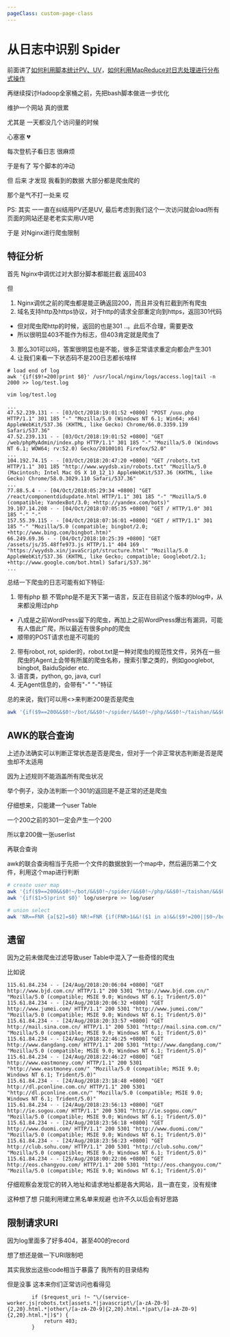 ```yaml
---
pageClass: custom-page-class
---
```


# 从日志中识别 Spider

前面讲了[如何利用脚本统计PV、UV](/other/pv.md)，[如何利用MapReduce对日志处理进行分布式操作](/other/mapreduce.md)

再继续探讨Hadoop全家桶之前，先把bash脚本做进一步优化

维护一个网站 真的很累

尤其是 一天都没几个访问量的时候

心塞塞 💔

每次登机子看日志 很麻烦

于是有了 写个脚本的冲动

但 后来 才发现 我看到的数据 大部分都是爬虫爬的

那个是气不打一处来 哎

PS: 其实 一一直在纠结用PV还是UV, 最后考虑到我们这个一次访问就会load所有页面的网站还是老老实实用UV吧

于是 对Nginx进行爬虫限制

## 特征分析

首先 Nginx中调优过对大部分脚本都能拦截 返回403

但
1. Nginx调优之前的爬虫都是能正确返回200，而且并没有拦截到所有爬虫
2. 域名支持http及https协议，对于http的请求全部重定向到https，返回301代码
  * 但对爬虫爬http的时候，返回的也是301 ..。此后不合理，需要更改
  * 所以很明显403不能作为标志，但403肯定就是爬虫了
3. 那么301可以吗，答案很明显也是不能，很多正常请求重定向都会产生301
4. 让我们来看一下状态码不是200日志都长啥样

```vim
# load end of log
awk '{if($9!=200)print $0}' /usr/local/nginx/logs/access.log|tail -n 2000 >> log/test.log

vim log/test.log

...
47.52.239.131 - - [03/Oct/2018:19:01:52 +0800] "POST /uuu.php HTTP/1.1" 301 185 "-" "Mozilla/5.0 (Windows NT 6.1; Win64; x64) AppleWebKit/537.36 (KHTML, like Gecko) Chrome/66.0.3359.139 Safari/537.36"
47.52.239.131 - - [03/Oct/2018:19:01:52 +0800] "GET /web/phpMyAdmin/index.php HTTP/1.1" 301 185 "-" "Mozilla/5.0 (Windows NT 6.1; WOW64; rv:52.0) Gecko/20100101 Firefox/52.0"
...
104.192.74.15 - - [03/Oct/2018:20:47:20 +0800] "GET /robots.txt HTTP/1.1" 301 185 "http://www.wyydsb.xin/robots.txt" "Mozilla/5.0 (Macintosh; Intel Mac OS X 10_12_1) AppleWebKit/537.36 (KHTML, like Gecko) Chrome/58.0.3029.110 Safari/537.36"
...
77.88.5.4 - - [04/Oct/2018:05:29:34 +0800] "GET /react/componentdidupdate.html HTTP/1.1" 301 185 "-" "Mozilla/5.0 (compatible; YandexBot/3.0; +http://yandex.com/bots)"
39.107.14.208 - - [04/Oct/2018:07:05:35 +0800] "GET / HTTP/1.0" 301 185 "-" "-"
157.55.39.115 - - [04/Oct/2018:07:16:01 +0800] "GET / HTTP/1.1" 301 185 "-" "Mozilla/5.0 (compatible; bingbot/2.0; +http://www.bing.com/bingbot.htm)"
66.249.69.36 - - [04/Oct/2018:10:25:39 +0800] "GET /assets/js/35.48ffe973.js HTTP/1.1" 404 169 "https://wyydsb.xin/javaScript/structure.html" "Mozilla/5.0 AppleWebKit/537.36 (KHTML, like Gecko; compatible; Googlebot/2.1; +http://www.google.com/bot.html) Safari/537.36"
...
```

总结一下爬虫的日志可能有如下特征:
1. 带有php 额 不管php是不是天下第一语言，反正在目前这个版本的blog中，从来都没用过php
  * 八成是之前WordPress留下的爬虫，再加上之前WordPress爆出有漏洞，可能有人借此广爬，所以最近有很多php的爬虫
  * 顺带的POST请求也是不可能的
2. 带有robot, rot, spider的，robot.txt是一种对爬虫的规范性文件，另外在一些爬虫的Agent上会带有所属的爬虫名称，搜索引擎之类的，例如googlebot, bingbot, BaiduSpider etc.
3. 语言类，python, go, java, curl
4. 无Agent信息的，会带有"-" "-"特征

总的来说，我们可以用<>来判断200是否是爬虫
```bash
awk '{if($9==200&&$0!~/bot/&&$0!~/spider/&&$0!~/php/&&$0!~/taishan/&&$0!~/POST/&&$0!~/Verification/&&$0!~/"-" "-"/&&$0!~/Python/&&$0!~/go/&&$0!~/Go/&&$0!~/python/&&$0!~/curl/){print $1}}' $loglocal|sort | uniq -c | wc -l >> log/pv
```

## AWK的联合查询

上述办法确实可以判断正常状态是否是爬虫，但对于一个非正常状态判断是否是爬虫却不太适用

因为上述规则不能涵盖所有爬虫状况

举个例子，没办法判断一个301的返回是不是正常的还是爬虫

仔细想来，只能建一个user Table

一个200之前的301一定会产生一个200

所以拿200做一张userlist

再联合查询

awk的联合查询相当于先把一个文件的数据放到一个map中，然后遍历第二个文件，利用这个map进行判断

```bash
# create user map
awk '{if($9==200&&$0!~/bot/&&$0!~/spider/&&$0!~/php/&&$0!~/taishan/&&$0!~/POST/&&$0!~/Verification/&&$0!~/"-" "-"/&&$0!~/Python/&&$0!~/go/&&$0!~/Go/&&$0!~/python/&&$0!~/curl/){print $1}}' $loglocal|sort | uniq -c | sort -nr >> log/userpre
awk '{if($1>5)print $0}' log/userpre >> log/user

# union select
awk 'NR==FNR {a[$2]=$0} NR!=FNR {if(FNR>1&&!($1 in a)&&($9!=200||$0~/bot/||$0~/spider/||$0~/php/||$0~/taishan/||$0~/POST/||$0~/Verification/||$0~/"-" "-"/||$0~/Python/||$0~/go/||$0~/Go/||$0~/python/||$0~/curl/))print $1}' log/user $loglocal|sort | uniq -c | wc -l >> log/time
```

## 遗留

因为之前未做爬虫过滤导致user Table中混入了一些奇怪的爬虫

比如说

```vim
115.61.84.234 - - [24/Aug/2018:20:06:04 +0800] "GET http://www.bjd.com.cn/ HTTP/1.1" 200 5301 "http://www.bjd.com.cn/" "Mozilla/5.0 (compatible; MSIE 9.0; Windows NT 6.1; Trident/5.0)"
115.61.84.234 - - [24/Aug/2018:20:06:32 +0800] "GET http://www.jumei.com/ HTTP/1.1" 200 5301 "http://www.jumei.com/" "Mozilla/5.0 (compatible; MSIE 9.0; Windows NT 6.1; Trident/5.0)"
115.61.84.234 - - [24/Aug/2018:20:33:57 +0800] "GET http://mail.sina.com.cn/ HTTP/1.1" 200 5301 "http://mail.sina.com.cn/" "Mozilla/5.0 (compatible; MSIE 9.0; Windows NT 6.1; Trident/5.0)"
115.61.84.234 - - [24/Aug/2018:22:46:25 +0800] "GET http://www.dangdang.com/ HTTP/1.1" 200 5301 "http://www.dangdang.com/" "Mozilla/5.0 (compatible; MSIE 9.0; Windows NT 6.1; Trident/5.0)"
115.61.84.234 - - [24/Aug/2018:22:46:27 +0800] "GET http://www.eastmoney.com/ HTTP/1.1" 200 5301 "http://www.eastmoney.com/" "Mozilla/5.0 (compatible; MSIE 9.0; Windows NT 6.1; Trident/5.0)"
115.61.84.234 - - [24/Aug/2018:23:18:48 +0800] "GET http://dl.pconline.com.cn/ HTTP/1.1" 200 5301 "http://dl.pconline.com.cn/" "Mozilla/5.0 (compatible; MSIE 9.0; Windows NT 6.1; Trident/5.0)"
115.61.84.234 - - [24/Aug/2018:23:56:13 +0800] "GET http://ie.sogou.com/ HTTP/1.1" 200 5301 "http://ie.sogou.com/" "Mozilla/5.0 (compatible; MSIE 9.0; Windows NT 6.1; Trident/5.0)"
115.61.84.234 - - [24/Aug/2018:23:56:18 +0800] "GET http://www.duomi.com/ HTTP/1.1" 200 5301 "http://www.duomi.com/" "Mozilla/5.0 (compatible; MSIE 9.0; Windows NT 6.1; Trident/5.0)"
115.61.84.234 - - [24/Aug/2018:23:56:23 +0800] "GET http://club.sohu.com/ HTTP/1.1" 200 5301 "http://club.sohu.com/" "Mozilla/5.0 (compatible; MSIE 9.0; Windows NT 6.1; Trident/5.0)"
115.61.84.234 - - [25/Aug/2018:00:22:06 +0800] "GET http://eos.changyou.com/ HTTP/1.1" 200 5301 "http://eos.changyou.com/" "Mozilla/5.0 (compatible; MSIE 9.0; Windows NT 6.1; Trident/5.0)"
```

仔细观察会发现它的转入地址和请求地址都是各大网站，且一直在变，没有规律

这种想了想 只能利用建立黑名单来规避 也许不久以后会有好思路

## 限制请求URI

因为log里面多了好多404，甚至400的record

想了想还是做一下URI限制吧

其实我放出这些code相当于暴露了 我所有的目录结构

但是没事 这本来你们正常访问也看得见

```vim
        if ($request_uri !~ "\/(service-worker.js|robots.txt|assets.*|javascript\/[a-zA-Z0-9]{2,20}.html.*|other\/[a-zA-Z0-9]{2,20}.html.*|pat\/[a-zA-Z0-9]{2,20}.html.*|)$") {
            return 403;
        }
```
